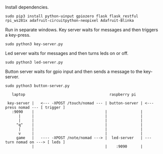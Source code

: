 Install dependencies.
```
sudo pip3 install python-uinput gpiozero flask flask_restful rpi_ws281x adafruit-circuitpython-neopixel Adafruit-Blinka
```

Run in separate windows.
Key server waits for messages and then triggers a key-press.
```
sudo python3 key-server.py
```

Led server waits for messages and then turns leds on or off.
```
sudo python3 led-server.py
```

Button server waits for gpio input and then sends a message to the key-server.
```
sudo python3 button-server.py
```

```
   laptop                                      raspberry pi

 key-server |   <--- -XPOST /touch/nomad --- | button-server | <--- press nomad --- [ trigger ]
   :9090    |                                |               |
      |     |                                |               |      
      |     |                                |               |
     "q"    |                                |               |
      |     |                                |               |
      v     |                                |               |
     game   |   ---- -XPOST /note/nomad ---> |  led-server   | --- turn nomad on ---> [ leds ]
            |                                |    :9090      |
```